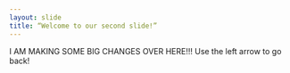 ```yaml
---
layout: slide
title: “Welcome to our second slide!”
---
```

I AM MAKING SOME BIG CHANGES OVER HERE!!!
Use the left arrow to go back!
